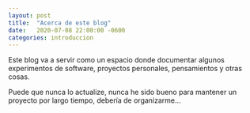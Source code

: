 ```yaml
---
layout: post
title:  "Acerca de este blog"
date:   2020-07-08 22:00:00 -0600
categories: introduccion 
---
```


Este blog va a servir como un espacio donde documentar algunos experimentos de software, proyectos personales, pensamientos y otras cosas.

Puede que nunca lo actualize, nunca he sido bueno para mantener un proyecto por largo tiempo, debería de organizarme...
